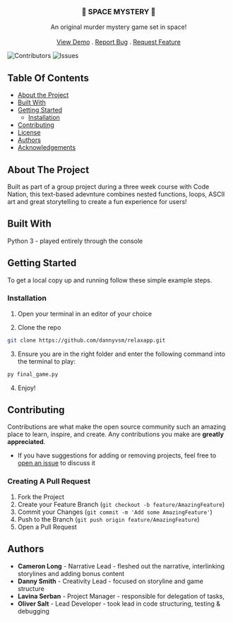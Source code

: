 <br/>
<p align="center">
  <h3 align="center">👾 SPACE MYSTERY 👾</h3>

  <p align="center">
    An original murder mystery game set in space!
    <br/>
    <br/>
    <a href="https://github.com/dannyvsm/py_game">View Demo</a>
    .
    <a href="https://github.com/dannyvsm/py_game/issues">Report Bug</a>
    .
    <a href="https://github.com/dannyvsm/py_game/issues">Request Feature</a>
  </p>
</p>

![Contributors](https://img.shields.io/github/contributors/dannyvsm/py_game?color=dark-green) ![Issues](https://img.shields.io/github/issues/dannyvsm/py_game) 

## Table Of Contents

* [About the Project](#about-the-project)
* [Built With](#built-with)
* [Getting Started](#getting-started)
  * [Installation](#installation)
* [Contributing](#contributing)
* [License](#license)
* [Authors](#authors)
* [Acknowledgements](#acknowledgements)

## About The Project

Built as part of a group project during a three week course with Code Nation, this text-based adevnture combines nested functions, loops, ASCII art and great storytelling to create a fun experience for users! 

## Built With

Python 3 - played entirely through the console

## Getting Started

To get a local copy up and running follow these simple example steps.

### Installation

1. Open your terminal in an editor of your choice

2. Clone the repo

```sh
git clone https://github.com/dannyvsm/relaxapp.git
```

3. Ensure you are in the right folder and enter the following command into the terminal to play:

```sh
py final_game.py
```

4. Enjoy!

## Contributing

Contributions are what make the open source community such an amazing place to learn, inspire, and create. Any contributions you make are **greatly appreciated**.
* If you have suggestions for adding or removing projects, feel free to [open an issue](https://github.com/dannyvsm/py_game/issues/new) to discuss it


### Creating A Pull Request

1. Fork the Project
2. Create your Feature Branch (`git checkout -b feature/AmazingFeature`)
3. Commit your Changes (`git commit -m 'Add some AmazingFeature'`)
4. Push to the Branch (`git push origin feature/AmazingFeature`)
5. Open a Pull Request

## Authors

* **Cameron Long** -  Narrative Lead - fleshed out the narrative, interlinking storylines and adding bonus content
* **Danny Smith** - Creativity Lead - focused on storyline and game structure 
* **Lavina Serban** - Project Manager - responsible for delegation of tasks, 
* **Oliver Salt** - Lead Developer - took lead in code structuring, testing & debugging
